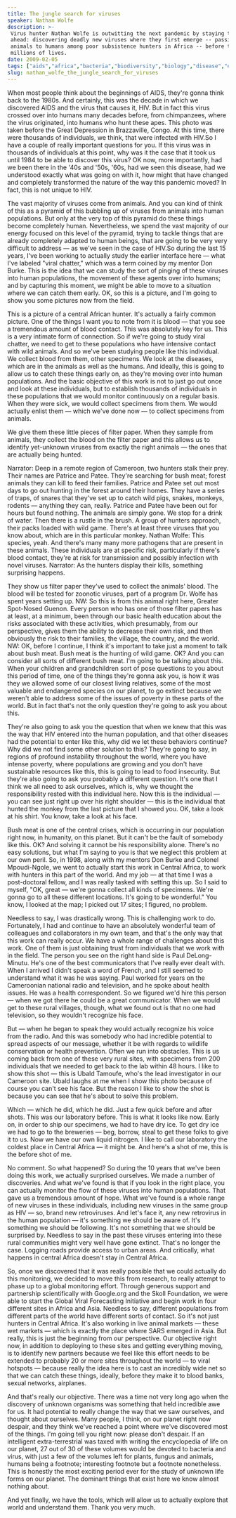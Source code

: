 ```yaml
---
title: The jungle search for viruses
speaker: Nathan Wolfe
description: >-
 Virus hunter Nathan Wolfe is outwitting the next pandemic by staying two steps
 ahead: discovering deadly new viruses where they first emerge -- passing from
 animals to humans among poor subsistence hunters in Africa -- before they claim
 millions of lives.
date: 2009-02-05
tags: ["aids","africa","bacteria","biodiversity","biology","disease","exploration","global-issues","health","microbiology","science"]
slug: nathan_wolfe_the_jungle_search_for_viruses
---
```


When most people think about the beginnings of AIDS, they're gonna think back to the
1980s. And certainly, this was the decade in which we discovered AIDS and the virus that
causes it, HIV. But in fact this virus crossed over into humans many decades before, from
chimpanzees, where the virus originated, into humans who hunt these apes. This photo was
taken before the Great Depression in Brazzaville, Congo. At this time, there were
thousands of individuals, we think, that were infected with HIV.So I have a couple of
really important questions for you. If this virus was in thousands of individuals at this
point, why was it the case that it took us until 1984 to be able to discover this virus?
OK now, more importantly, had we been there in the '40s and '50s, '60s, had we seen this
disease, had we understood exactly what was going on with it, how might that have changed
and completely transformed the nature of the way this pandemic moved? In fact, this is not
unique to HIV.

The vast majority of viruses come from animals. And you can kind of think of this as a
pyramid of this bubbling up of viruses from animals into human populations. But only at
the very top of this pyramid do these things become completely human. Nevertheless, we
spend the vast majority of our energy focused on this level of the pyramid, trying to
tackle things that are already completely adapted to human beings, that are going to be
very very difficult to address — as we've seen in the case of HIV.So during the last 15
years, I've been working to actually study the earlier interface here — what I've labeled
"viral chatter," which was a term coined by my mentor Don Burke. This is the idea that we
can study the sort of pinging of these viruses into human populations, the movement of
these agents over into humans; and by capturing this moment, we might be able to move to a
situation where we can catch them early. OK, so this is a picture, and I'm going to show
you some pictures now from the field.

This is a picture of a central African hunter. It's actually a fairly common picture. One
of the things I want you to note from it is blood — that you see a tremendous amount of
blood contact. This was absolutely key for us. This is a very intimate form of connection.
So if we're going to study viral chatter, we need to get to these populations who have
intensive contact with wild animals. And so we've been studying people like this
individual. We collect blood from them, other specimens. We look at the diseases, which
are in the animals as well as the humans. And ideally, this is going to allow us to catch
these things early on, as they're moving over into human populations. And the basic
objective of this work is not to just go out once and look at these individuals, but to
establish thousands of individuals in these populations that we would monitor continuously
on a regular basis. When they were sick, we would collect specimens from them. We would
actually enlist them — which we've done now — to collect specimens from
animals.

We give them these little pieces of filter paper. When they sample from animals, they
collect the blood on the filter paper and this allows us to identify yet-unknown viruses
from exactly the right animals — the ones that are actually being hunted.

Narrator: Deep in a remote region of Cameroon, two hunters stalk their prey. Their names
are Patrice and Patee. They're searching for bush meat; forest animals they can kill to
feed their families. Patrice and Patee set out most days to go out hunting in the forest
around their homes. They have a series of traps, of snares that they've set up to catch
wild pigs, snakes, monkeys, rodents — anything they can, really. Patrice and Patee have
been out for hours but found nothing. The animals are simply gone. We stop for a drink of
water. Then there is a rustle in the brush. A group of hunters approach, their packs
loaded with wild game. There's at least three viruses that you know about, which are in
this particular monkey. Nathan Wolfe: This species, yeah. And there's many many more
pathogens that are present in these animals. These individuals are at specific risk,
particularly if there's blood contact, they're at risk for transmission and possibly
infection with novel viruses. Narrator: As the hunters display their kills, something
surprising happens.

They show us filter paper they've used to collect the animals' blood. The blood will be
tested for zoonotic viruses, part of a program Dr. Wolfe has spent years setting up. NW: So
this is from this animal right here, Greater Spot-Nosed Guenon. Every person who has one
of those filter papers has at least, at a minimum, been through our basic health education
about the risks associated with these activities, which presumably, from our perspective,
gives them the ability to decrease their own risk, and then obviously the risk to their
families, the village, the country, and the world. NW: OK, before I continue, I think it's
important to take just a moment to talk about bush meat. Bush meat is the hunting of wild
game. OK? And you can consider all sorts of different bush meat. I'm going to be talking
about this. When your children and grandchildren sort of pose questions to you about this
period of time, one of the things they're gonna ask you, is how it was they we allowed
some of our closest living relatives, some of the most valuable and endangered species on
our planet, to go extinct because we weren't able to address some of the issues of poverty
in these parts of the world. But in fact that's not the only question they're going to ask
you about this.

They're also going to ask you the question that when we knew that this was the way that
HIV entered into the human population, and that other diseases had the potential to enter
like this, why did we let these behaviors continue? Why did we not find some other
solution to this? They're going to say, in regions of profound instability throughout the
world, where you have intense poverty, where populations are growing and you don't have
sustainable resources like this, this is going to lead to food insecurity. But they're also
going to ask you probably a different question. It's one that I think we all need to ask
ourselves, which is, why we thought the responsibility rested with this individual here.
Now this is the individual — you can see just right up over his right shoulder — this is
the individual that hunted the monkey from the last picture that I showed you. OK, take a
look at his shirt. You know, take a look at his face.

Bush meat is one of the central crises, which is occurring in our population right now, in
humanity, on this planet. But it can't be the fault of somebody like this. OK? And solving
it cannot be his responsibility alone. There's no easy solutions, but what I'm saying to
you is that we neglect this problem at our own peril. So, in 1998, along with my mentors
Don Burke and Colonel Mpoudi-Ngole, we went to actually start this work in Central Africa,
to work with hunters in this part of the world. And my job — at that time I was a
post-doctoral fellow, and I was really tasked with setting this up. So I said to myself,
"OK, great — we're gonna collect all kinds of specimens. We're gonna go to all these
different locations. It's going to be wonderful." You know, I looked at the map; I picked
out 17 sites; I figured, no problem. 

Needless to say, I was drastically wrong. This is challenging work to do. Fortunately, I
had and continue to have an absolutely wonderful team of colleagues and collaborators in
my own team, and that's the only way that this work can really occur. We have a whole
range of challenges about this work. One of them is just obtaining trust from individuals
that we work with in the field. The person you see on the right hand side is Paul
DeLong-Minutu. He's one of the best communicators that I've really ever dealt with. When I
arrived I didn't speak a word of French, and I still seemed to understand what it was he
was saying. Paul worked for years on the Cameroonian national radio and television, and he
spoke about health issues. He was a health correspondent. So we figured we'd hire this
person — when we got there he could be a great communicator. When we would get to these
rural villages, though, what we found out is that no one had television, so they wouldn't
recognize his face.

But — when he began to speak they would actually recognize his voice from the radio. And
this was somebody who had incredible potential to spread aspects of our message, whether
it be with regards to wildlife conservation or health prevention. Often we run into
obstacles. This is us coming back from one of these very rural sites, with specimens from
200 individuals that we needed to get back to the lab within 48 hours. I like to show this
shot — this is Ubald Tamoufe, who's the lead investigator in our Cameroon site. Ubald
laughs at me when I show this photo because of course you can't see his face. But the
reason I like to show the shot is because you can see that he's about to solve this
problem. 

Which — which he did, which he did. Just a few quick before and after shots. This was our
laboratory before. This is what it looks like now. Early on, in order to ship our
specimens, we had to have dry ice. To get dry ice we had to go to the breweries — beg,
borrow, steal to get these folks to give it to us. Now we have our own liquid nitrogen. I
like to call our laboratory the coldest place in Central Africa — it might be. And here's
a shot of me, this is the before shot of me. 

No comment. So what happened? So during the 10 years that we've been doing this work, we
actually surprised ourselves. We made a number of discoveries. And what we've found is
that if you look in the right place, you can actually monitor the flow of these viruses
into human populations. That gave us a tremendous amount of hope. What we've found is a
whole range of new viruses in these individuals, including new viruses in the same group
as HIV — so, brand new retroviruses. And let's face it, any new retrovirus in the human
population — it's something we should be aware of. It's something we should be following.
It's not something that we should be surprised by. Needless to say in the past these
viruses entering into these rural communities might very well have gone extinct. That's no
longer the case. Logging roads provide access to urban areas. And critically, what happens
in central Africa doesn't stay in Central Africa.

So, once we discovered that it was really possible that we could actually do this
monitoring, we decided to move this from research, to really attempt to phase up to a
global monitoring effort. Through generous support and partnership scientifically with
Google.org and the Skoll Foundation, we were able to start the Global Viral Forecasting
Initiative and begin work in four different sites in Africa and Asia. Needless to say,
different populations from different parts of the world have different sorts of contact.
So it's not just hunters in Central Africa. It's also working in live animal markets —
these wet markets — which is exactly the place where SARS emerged in Asia. But really,
this is just the beginning from our perspective. Our objective right now, in addition to
deploying to these sites and getting everything moving, is to identify new partners
because we feel like this effort needs to be extended to probably 20 or more sites
throughout the world — to viral hotspots — because really the idea here is to cast an
incredibly wide net so that we can catch these things, ideally, before they make it to
blood banks, sexual networks, airplanes.

And that's really our objective. There was a time not very long ago when the discovery of
unknown organisms was something that held incredible awe for us. It had potential to
really change the way that we saw ourselves, and thought about ourselves. Many people, I
think, on our planet right now despair, and they think we've reached a point where we've
discovered most of the things. I'm going tell you right now: please don't despair. If an
intelligent extra-terrestrial was taxed with writing the encyclopedia of life on our
planet, 27 out of 30 of these volumes would be devoted to bacteria and virus, with just a
few of the volumes left for plants, fungus and animals, humans being a footnote;
interesting footnote but a footnote nonetheless. This is honestly the most exciting period
ever for the study of unknown life forms on our planet. The dominant things that exist
here we know almost nothing about.

And yet finally, we have the tools, which will allow us to actually explore that world and
understand them. Thank you very much. 

<!--
ad_duration=3.33
comment_count=73
event="TED2009"
external_start_time=0
intro_duration=11.82
is_subtitle_required="False"
is_talk_featured="True"
language="en"
language_swap="False"
native_language="en"
number_of_related_talks=6
number_of_speakers=1
number_of_subtitled_videos=27
number_of_tags=11
number_of_talk_download_languages=27
number_of_talk_more_resources=0
number_of_talk_recommendations=0
number_of_talks_take_actions=0
post_ad_duration=0.83
published_timestamp="2009-03-26 21:00:00"
recording_date="2009-02-05"
speaker_description="Virus hunter"
speaker_is_published=1
speaker_name="Nathan Wolfe"
talk_name="The jungle search for viruses"
talks_tags=["aids","africa","bacteria","biodiversity","biology","disease","exploration","global-issues","health","microbiology","science"]
url_audio="https://download.ted.com/talks/NathanWolfe_2009.mp3?apikey=acme-roadrunner"
url_photo_speaker="https://pe.tedcdn.com/images/ted/80326_254x191.jpg"
url_photo_talk="https://pe.tedcdn.com/images/ted/80325_800x600.jpg"
url_webpage="https://www.ted.com/talks/nathan_wolfe_the_jungle_search_for_viruses"
video_type_name="TED Stage Talk"
-->